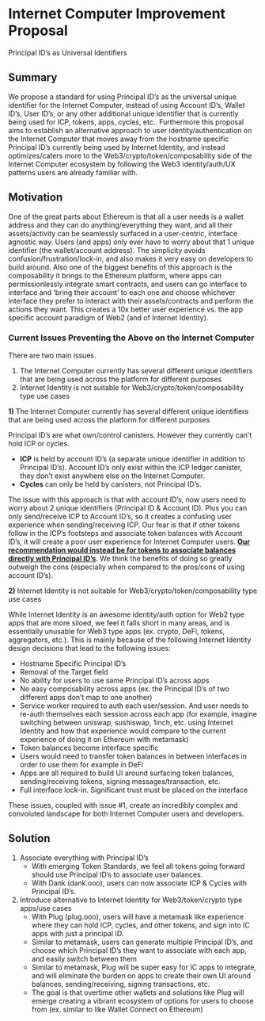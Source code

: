 # Internet Computer Improvement Proposal

Principal ID’s as Universal Identifiers

## Summary

We propose a standard for using Principal ID’s as the universal unique identifier for the Internet Computer, instead of using Account ID’s, Wallet ID’s, User ID’s, or any other additional unique identifier that is currently being used for ICP, tokens, apps, cycles, etc.. Furthermore this proposal aims to establish an alternative approach to user identity/authentication on the Internet Computer that moves away from the hostname specific Principal ID’s currently being used by Internet Identity, and instead optimizes/caters more to the Web3/crypto/token/composability side of the Internet Computer ecosystem by following the Web3 identity/auth/UX patterns users are already familiar with. 

## Motivation

One of the great parts about Ethereum is that all a user needs is a wallet address and they can do anything/everything they want, and all their assets/activity can be seamlessly surfaced in a user-centric, interface agnostic way. Users (and apps) only ever have to worry about that 1 unique identifier (the wallet/account address). The simplicity avoids confusion/frustration/lock-in, and also makes it very easy on developers to build around. Also one of the biggest benefits of this approach is the composability it brings to the Ethereum platform, where apps can permissionlessly integrate smart contracts, and users can go interface to interface and ‘bring their account’ to each one and choose whichever interface they prefer to interact with their assets/contracts and perform the actions they want. This creates a 10x better user experience vs. the app specific account paradigm of Web2 (and of Internet Identity). 

### Current Issues Preventing the Above on the Internet Computer

There are two main issues. 


1. The Internet Computer currently has several different unique identifiers that are being used across the platform for different purposes
2. Internet Identity is not suitable for Web3/crypto/token/composability type use cases

**1)** The Internet Computer currently has several different unique identifiers that are being used across the platform for different purposes

Principal ID’s are what own/control canisters. However they currently can’t hold ICP or cycles. 



*   **ICP** is held by account ID’s (a separate unique identifier in addition to Principal ID’s). Account ID’s only exist within the ICP ledger canister, they don’t exist anywhere else on the Internet Computer. 
*   **Cycles** can only be held by canisters, not Principal ID’s. 

The issue with this approach is that with account ID’s, now users need to worry about 2 unique identifiers (Principal ID & Account ID). Plus you can only send/receive ICP to Account ID’s, so it creates a confusing user experience when sending/receiving ICP. Our fear is that if other tokens follow in the ICP’s footsteps and associate token balances with Account ID’s, it will create a poor user experience for Internet Computer users. **<span style="text-decoration:underline;">Our recommendation would instead be for tokens to associate balances directly with Principal ID’s</span>**. We think the benefits of doing so greatly outweigh the cons (especially when compared to the pros/cons of using account ID’s). 

**2)** Internet Identity is not suitable for Web3/crypto/token/composability type use cases

While Internet Identity is an awesome identity/auth option for Web2 type apps that are more siloed, we feel it falls short in many areas, and is essentially unusable for Web3 type apps (ex. crypto, DeFi, tokens, aggregators, etc.). This is mainly because of the following Internet Identity design decisions that lead to the following issues:



*   Hostname Specific Principal ID’s 
*   Removal of the Target field 
*   No ability for users to use same Principal ID’s across apps
*   No easy composability across apps (ex. the Principal ID’s of two different apps don’t map to one another)
*   Service worker required to auth each user/session. And user needs to re-auth themselves each session across each app (for example, imagine switching between uniswap, sushiswap, 1inch, etc. using Internet Identity and how that experience would compare to the current experience of doing it on Ethereum with metamask)
*   Token balances become interface specific
*   Users would need to transfer token balances in between interfaces in order to use them for example in DeFi 
*   Apps are all required to build UI around surfacing token balances, sending/receiving tokens, signing messages/transaction, etc. 
*   Full interface lock-in. Significant trust must be placed on the interface

These issues, coupled with issue #1, create an incredibly complex and convoluted landscape for both Internet Computer users and developers. 

## Solution



1. Associate everything with Principal ID’s
    *   With emerging Token Standards, we feel all tokens going forward should use Principal ID’s to associate user balances. 
    *   With Dank (dank.ooo), users can now associate ICP & Cycles with Principal ID’s. 
2. Introduce alternative to Internet Identity for Web3/token/crypto type apps/use cases
    *   With Plug (plug.ooo), users will have a metamask like experience where they can hold ICP, cycles, and other tokens, and sign into IC apps with just a principal ID. 
    *   Similar to metamask, users can generate multiple Principal ID’s, and choose which Principal ID’s they want to associate with each app, and easily switch between them
    *   Similar to metamask, Plug will be super easy for IC apps to integrate, and will eliminate the burden on apps to create their own UI around balances, sending/receiving, signing transactions, etc. 
    *   The goal is that overtime other wallets and solutions like Plug will emerge creating a vibrant ecosystem of options for users to choose from (ex. similar to like Wallet Connect on Ethereum)
